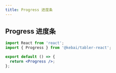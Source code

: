 ```yaml
---
title: Progress 进度条
---
```


## Progress 进度条

```jsx
import React from 'react';
import { Progress } from '@kebai/tabler-react';

export default () => {
  return <Progress />;
};
```
